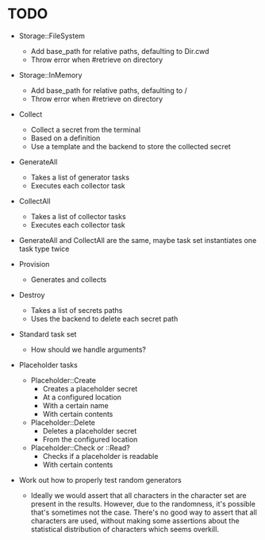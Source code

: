 TODO
====

* Storage::FileSystem
  * Add base_path for relative paths, defaulting to Dir.cwd
  * Throw error when #retrieve on directory
* Storage::InMemory
  * Add base_path for relative paths, defaulting to /
  * Throw error when #retrieve on directory

* Collect
  * Collect a secret from the terminal
  * Based on a definition
  * Use a template and the backend to store the collected secret
* GenerateAll
  * Takes a list of generator tasks
  * Executes each collector task
* CollectAll
  * Takes a list of collector tasks
  * Executes each collector task
* GenerateAll and CollectAll are the same, maybe task set instantiates one task
  type twice
* Provision
  * Generates and collects 
* Destroy
  * Takes a list of secrets paths
  * Uses the backend to delete each secret path

* Standard task set
  * How should we handle arguments?

* Placeholder tasks
  * Placeholder::Create
    * Creates a placeholder secret
    * At a configured location
    * With a certain name
    * With certain contents
  * Placeholder::Delete
    * Deletes a placeholder secret
    * From the configured location
  * Placeholder::Check or ::Read?
    * Checks if a placeholder is readable
    * With certain contents

* Work out how to properly test random generators
  * Ideally we would assert that all characters in the character set are
    present in the results. However, due to the randomness, it's possible
    that's sometimes not the case. There's no good way to assert that all
    characters are used, without making some assertions about the
    statistical distribution of characters which seems overkill.
